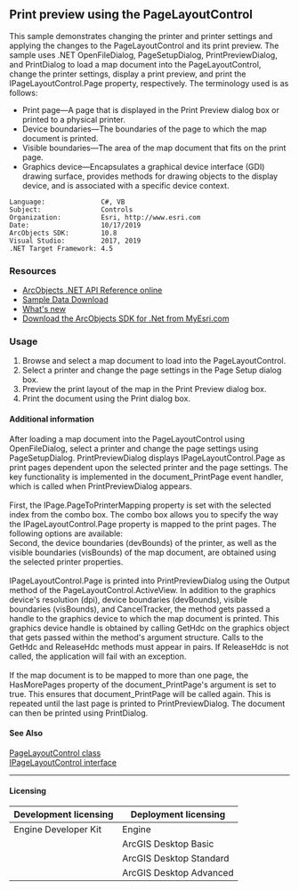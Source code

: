 ## Print preview using the PageLayoutControl

  <div xmlns="http://www.w3.org/1999/xhtml" xmlns:my="http://schemas.microsoft.com/office/infopath/2003/myXSD/2006-02-10T23:25:53">This sample demonstrates changing the printer and printer settings and applying the changes to the PageLayoutControl and its print preview. The sample uses .NET OpenFileDialog, PageSetupDialog, PrintPreviewDialog, and PrintDialog to load a map document into the PageLayoutControl, change the printer settings, display a print preview, and print the IPageLayoutControl.Page property, respectively. The terminology used is as follows:</div>

*   Print page—A page that is displayed in the Print Preview dialog box or printed to a physical printer.
*   Device boundaries—The boundaries of the page to which the map document is printed.
*   Visible boundaries—The area of the map document that fits on the print page.
*   Graphics device—Encapsulates a graphical device interface (GDI) drawing surface, provides methods for drawing objects to the display device, and is associated with a specific device context.   


<!-- TODO: Fill this section below with metadata about this sample-->
```
Language:              C#, VB
Subject:               Controls
Organization:          Esri, http://www.esri.com
Date:                  10/17/2019
ArcObjects SDK:        10.8
Visual Studio:         2017, 2019
.NET Target Framework: 4.5
```

### Resources

* [ArcObjects .NET API Reference online](http://desktop.arcgis.com/en/arcobjects/latest/net/webframe.htm)  
* [Sample Data Download](../../releases)  
* [What's new](http://desktop.arcgis.com/en/arcobjects/latest/net/webframe.htm#91cabc68-2271-400a-8ff9-c7fb25108546.htm)  
* [Download the ArcObjects SDK for .Net from MyEsri.com](https://my.esri.com/)  

### Usage
1. Browse and select a map document to load into the PageLayoutControl.   
1. Select a printer and change the page settings in the Page Setup dialog box.   
1. Preview the print layout of the map in the Print Preview dialog box.   
1. Print the document using the Print dialog box.   





#### Additional information  
<div xmlns="http://www.w3.org/1999/xhtml" xmlns:my="http://schemas.microsoft.com/office/infopath/2003/myXSD/2006-02-10T23:25:53">After loading a map document into the PageLayoutControl using OpenFileDialog, select a printer and change the page settings using PageSetupDialog. PrintPreviewDialog displays IPageLayoutControl.Page as print pages dependent upon the selected printer and the page settings. The key functionality is implemented in the document_PrintPage event handler, which is called when PrintPreviewDialog appears.</div>  
<div xmlns="http://www.w3.org/1999/xhtml" xmlns:my="http://schemas.microsoft.com/office/infopath/2003/myXSD/2006-02-10T23:25:53"> </div>  
<div xmlns="http://www.w3.org/1999/xhtml" xmlns:my="http://schemas.microsoft.com/office/infopath/2003/myXSD/2006-02-10T23:25:53">First, the IPage.PageToPrinterMapping property is set with the selected index from the combo box. The combo box allows you to specify the way the IPageLayoutControl.Page property is mapped to the print pages. The following options are available:</div>  
<div xmlns="http://www.w3.org/1999/xhtml" xmlns:my="http://schemas.microsoft.com/office/infopath/2003/myXSD/2006-02-10T23:25:53">Second, the device boundaries (devBounds) of the printer, as well as the visible boundaries (visBounds) of the map document, are obtained using the selected printer properties.</div>  
<div xmlns="http://www.w3.org/1999/xhtml" xmlns:my="http://schemas.microsoft.com/office/infopath/2003/myXSD/2006-02-10T23:25:53"> </div>  
<div xmlns="http://www.w3.org/1999/xhtml" xmlns:my="http://schemas.microsoft.com/office/infopath/2003/myXSD/2006-02-10T23:25:53">IPageLayoutControl.Page is printed into PrintPreviewDialog using the Output method of the PageLayoutControl.ActiveView. In addition to the graphics device's resolution (dpi), device boundaries (devBounds), visible boundaries (visBounds), and CancelTracker, the method gets passed a handle to the graphics device to which the map document is printed. This graphics device handle is obtained by calling GetHdc on the graphics object that gets passed within the method's argument structure. Calls to the GetHdc and ReleaseHdc methods must appear in pairs. If ReleaseHdc is not called, the application will fail with an exception.</div>  
<div xmlns="http://www.w3.org/1999/xhtml" xmlns:my="http://schemas.microsoft.com/office/infopath/2003/myXSD/2006-02-10T23:25:53"> </div>  
<div xmlns="http://www.w3.org/1999/xhtml" xmlns:my="http://schemas.microsoft.com/office/infopath/2003/myXSD/2006-02-10T23:25:53">If the map document is to be mapped to more than one page, the HasMorePages property of the document_PrintPage's argument is set to true. This ensures that document_PrintPage will be called again. This is repeated until the last page is printed to PrintPreviewDialog. The document can then be printed using PrintDialog.</div>  


#### See Also  
[PageLayoutControl class](http://desktop.arcgis.com/search/?q=PageLayoutControl%20class&p=0&language=en&product=arcobjects-sdk-dotnet&version=&n=15&collection=help)  
[IPageLayoutControl interface](http://desktop.arcgis.com/search/?q=IPageLayoutControl%20interface&p=0&language=en&product=arcobjects-sdk-dotnet&version=&n=15&collection=help)  


---------------------------------

#### Licensing  
| Development licensing | Deployment licensing | 
| ------------- | ------------- | 
| Engine Developer Kit | Engine |  
|  | ArcGIS Desktop Basic |  
|  | ArcGIS Desktop Standard |  
|  | ArcGIS Desktop Advanced |  


